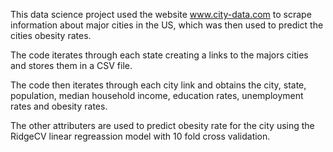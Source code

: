 This data science project used the website www.city-data.com to scrape information about major cities in the US, which was then used to predict the cities obesity rates. 

The code iterates through each state creating a links to the majors cities and stores them in a CSV file.

The code then iterates through each city link and obtains the city, state, population, median household income, education rates, unemployment rates and obesity rates. 

The other attributers are used to predict obesity rate for the city using the RidgeCV linear regreassion model with 10 fold cross validation.
